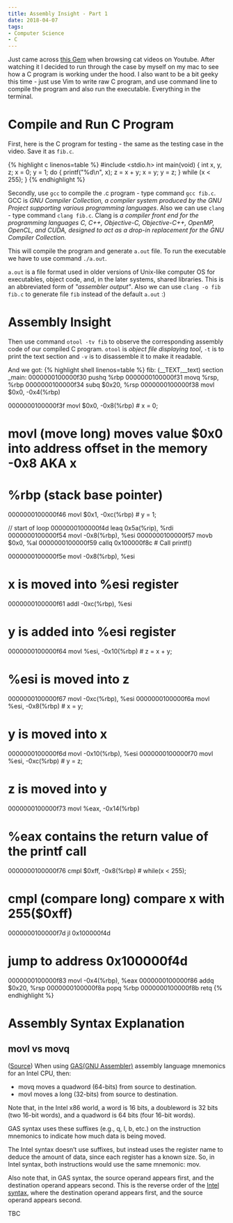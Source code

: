 ```yaml
---
title: Assembly Insight - Part 1
date: 2018-04-07
tags:
- Computer Science
- C
---
```

Just came across [this Gem](https://www.youtube.com/watch?v=yOyaJXpAYZQ&t=0s&list=WL&index=48) when browsing cat videos on Youtube. After watching it I decided to run through the case by myself on my mac to see how a C program is working under the hood. I also want to be a bit geeky this time - just use Vim to write raw C program, and use command line to compile the program and also run the executable. Everything in the terminal.

# Compile and Run C Program

First, here is the C program for testing - the same as the testing case in the video. Save it as `fib.c`.

{% highlight c linenos=table %}
#include <stdio.h>
int main(void)
{
    int x, y, z;
    x = 0;
    y = 1;
    do
    {
        printf("%d\n", x);
        z = x + y;
        x = y;
        y = z;
    } while (x < 255);
}
{% endhighlight %}

Secondly, use `gcc` to compile the .c program - type command `gcc fib.c`. GCC is *GNU Compiler Collection, a compiler system produced by the GNU Project supporting various programming languages*. Also we can use `clang` - type command `clang fib.c`. Clang is *a compiler front end for the programming languages C, C++, Objective-C, Objective-C++, OpenMP, OpenCL, and CUDA, designed to act as a drop-in replacement for the GNU Compiler Collection.*

This will compile the program and generate `a.out` file. To run the executable we have to use command `./a.out`.

`a.out` is a file format used in older versions of Unix-like computer OS for executables, object code, and, in the later systems, shared libraries. This is an abbreviated form of *"assembler output"*. Also we can use `clang -o fib fib.c` to generate file `fib` instead of the default `a.out` :)

# Assembly Insight

Then use command `otool -tv fib` to observe the corresponding assembly code of our compiled C program. `otool` is *object file displaying tool*, `-t` is to print the text section and `-v` is to disassemble it to make it readable.

And we got:
{% highlight shell linenos=table %}
fib:
(__TEXT,__text) section
_main:
0000000100000f30        pushq   %rbp
0000000100000f31        movq    %rsp, %rbp
0000000100000f34        subq    $0x20, %rsp
0000000100000f38        movl    $0x0, -0x4(%rbp)

0000000100000f3f        movl    $0x0, -0x8(%rbp) # x = 0;
# movl (move long) moves value $0x0 into address offset in the memory -0x8 AKA x
# %rbp (stack base pointer)
0000000100000f46        movl    $0x1, -0xc(%rbp) # y = 1;

// start of loop
0000000100000f4d        leaq    0x5a(%rip), %rdi
0000000100000f54        movl    -0x8(%rbp), %esi
0000000100000f57        movb    $0x0, %al
0000000100000f59        callq   0x100000f8c # Call printf()

0000000100000f5e        movl    -0x8(%rbp), %esi
# x is moved into %esi register
0000000100000f61        addl    -0xc(%rbp), %esi
# y is added into %esi register
0000000100000f64        movl    %esi, -0x10(%rbp) # z = x + y;
# %esi is moved into z
0000000100000f67        movl    -0xc(%rbp), %esi
0000000100000f6a        movl    %esi, -0x8(%rbp) # x = y;
# y is moved into x
0000000100000f6d        movl    -0x10(%rbp), %esi
0000000100000f70        movl    %esi, -0xc(%rbp) # y = z;
# z is moved into y
0000000100000f73        movl    %eax, -0x14(%rbp)
# %eax contains the return value of the printf call
0000000100000f76        cmpl    $0xff, -0x8(%rbp) # while(x < 255);
# cmpl (compare long) compare x with 255($0xff)
0000000100000f7d        jl      0x100000f4d
# jump to address 0x100000f4d
0000000100000f83        movl    -0x4(%rbp), %eax
0000000100000f86        addq    $0x20, %rsp
0000000100000f8a        popq    %rbp
0000000100000f8b        retq
{% endhighlight %}

# Assembly Syntax Explanation

## movl vs movq

([Source](https://www.quora.com/What-is-the-difference-between-movq-and-movl-assembly-instruction)) When using [GAS(GNU Assembler)](https://en.wikipedia.org/wiki/GNU_Assembler) assembly language mnemonics for an Intel CPU, then:

* movq moves a quadword (64-bits) from source to destination.
* movl moves a long (32-bits) from source to destination.

Note that, in the Intel x86 world, a word is 16 bits, a doubleword is 32 bits (two 16-bit words), and a quadword is 64 bits (four 16-bit words).

GAS syntax uses these suffixes (e.g., q, l, b, etc.) on the instruction mnemonics to indicate how much data is being moved.

The Intel syntax doesn’t use suffixes, but instead uses the register name to deduce the amount of data, since each register has a known size. So, in Intel syntax, both instructions would use the same mnemonic: mov.

Also note that, in GAS syntax, the source operand appears first, and the destination operand appears second. This is the reverse order of the [Intel syntax](https://en.wikipedia.org/wiki/X86_assembly_language#Syntax), where the destination operand appears first, and the source operand appears second.

TBC
